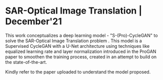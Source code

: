 # SAR-Optical Image Translation | December'21

This work conceptualizes a deep learning model - "S-(Pro)-CycleGAN" to solve the SAR-Optical Image Translation problem . This model is a Supervised CycleGAN with a U-Net architecture using techniques like equalized learning rate and layer normalization introduced in the ProGAN paper to smoothen the training process, created in an attempt to build on the state-of-the-art.

Kindly refer to the paper uploaded to understand the model proposed.
